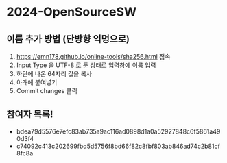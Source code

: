 # 2024-OpenSourceSW

## 이름 추가 방법 (단방향 익명으로) 
1. https://emn178.github.io/online-tools/sha256.html 접속
2. Input Type 을 UTF-8 로 둔 상태로 입력창에 이름 입력
3. 하단에 나온 64자리 값을 복사
4. 아래에 붙여넣기
5. Commit changes 클릭

## 참여자 목록!
- bdea79d5576e7efc83ab735a9ac116ad0898d1a0a52927848c6f5861a490d3f4
- c74092c413c202699fbd5d5756f8bd66f82c8fbf803ab846ad74c2b81cf8fc8a
